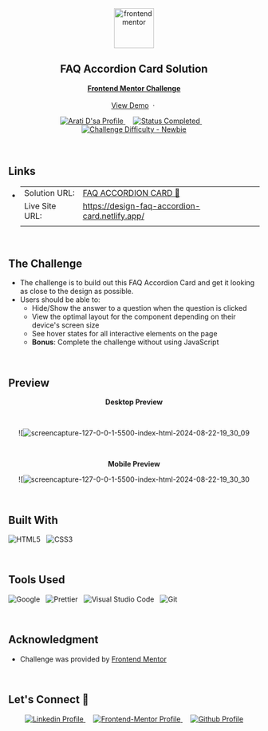 <div align="center">

  <img src="https://www.frontendmentor.io/static/images/logo-mobile.svg" alt="frontendmentor" width="80">

  <h2 align="center">FAQ Accordion Card Solution</h2>
  <p align="center">
    <a href="https://www.frontendmentor.io/challenges/faq-accordion-card-XlyjD0Oam"><strong>Frontend Mentor Challenge</strong></a>
    <br />
    <br />
    <a href="https://design-faq-accordion-card.netlify.app/">View Demo</a>
    &nbsp;·&nbsp;
  </p>
</div>

<!-- Badges -->
<div align="center">
  <!-- Profiles -->
  <a href="https://www.frontendmentor.io/profile/aratidsa">
    <img src="https://img.shields.io/badge/Profile-aratidsa-fefefe?style=for-the-badge&logo=frontendmentor" alt="Arati D'sa Profile">
  </a> &nbsp;&nbsp;&nbsp;

  <!-- Status -->
  <a href="#">
    <img src="https://img.shields.io/badge/Status-Completed-00CE80?style=for-the-badge" alt="Status Completed">
  </a> &nbsp;&nbsp;&nbsp;

  <!-- Difficulty -->
  <a href="https://www.frontendmentor.io/challenges?difficulties=1"  >
    <img src="https://img.shields.io/badge/Difficulty-Newbie-61BECD?style=for-the-badge&logo=frontendmentor" alt="Challenge Difficulty - Newbie">
  </a>

</div>
<br />
<br />

## **Links**

- |||
  | :----- | :----- |
  | Solution URL: | [FAQ ACCORDION CARD 🎯](https://github.com/aratidsa/FAQ-Accordion-Card) |
  | Live Site URL: | https://design-faq-accordion-card.netlify.app/ |
  |||

<br>

## The Challenge

- The challenge is to build out this FAQ Accordion Card and get it looking as close to the design as possible.
- Users should be able to:
    - Hide/Show the answer to a question when the question is clicked
    - View the optimal layout for the component depending on their device's screen size
    - See hover states for all interactive elements on the page
    - **Bonus**: Complete the challenge without using JavaScript

<br>

## **Preview**

<div align='center'>
  <p><b>Desktop Preview</b></p>
  <br>
 
   ![![screencapture-127-0-0-1-5500-index-html-2024-08-22-19_30_09](https://github.com/user-attachments/assets/d14109ec-8ac9-4e8f-845b-37bc86be92c2)

  <br>
  <p><b>Mobile Preview</b></p>
  
![![screencapture-127-0-0-1-5500-index-html-2024-08-22-19_30_30](https://github.com/user-attachments/assets/8503be53-0f93-4c38-90de-04e98fcdd340)

<br>
</div>

## **Built With**

 ![HTML5](https://img.shields.io/badge/html5-%23E34F26.svg?style=for-the-badge&logo=html5&logoColor=white) &nbsp; ![CSS3](https://img.shields.io/badge/css3-%231572B6.svg?style=for-the-badge&logo=css3&logoColor=white) &nbsp;


<br>

## **Tools Used**

![Google](https://img.shields.io/badge/google-DA4437?style=for-the-badge&logo=google&logoColor=white) &nbsp;  ![Prettier](https://img.shields.io/badge/prettier-1A2C34?style=for-the-badge&logo=prettier&logoColor=F7BA3E) &nbsp; ![Visual Studio Code](https://img.shields.io/badge/VS%20Code-0078d7.svg?style=for-the-badge&logo=visual-studio-code&logoColor=white) &nbsp; ![Git](https://img.shields.io/badge/Git-F05032?style=for-the-badge&logo=git&logoColor=white)

<br>

## **Acknowledgment**

- Challenge was provided by [Frontend Mentor](https://www.frontendmentor.io)

<br>

## **Let's Connect 👋**

<div align=center>
   <a href="https://www.linkedin.com/in/arati-dsa-313626136" >
    <img src="https://img.shields.io/badge/linkedin%20Profile-%2300acee.svg?color=405DE6&style=for-the-badge&logo=linkedin&logoColor=white" alt="Linkedin Profile">
  </a>&nbsp;&nbsp;&nbsp;
  
  <a href="https://www.frontendmentor.io/profile/aratidsa" >
    <img src="https://img.shields.io/badge/FEM%20Profile-f8f9f8?style=for-the-badge&logo=Frontend-Mentor&logoColor=black" alt="Frontend-Mentor Profile">
  </a> &nbsp;&nbsp;&nbsp;

  <a href="https://github.com/aratidsa" >
    <img src="https://img.shields.io/badge/Github%20Profile-131313?style=for-the-badge&logo=github&logoColor=white" alt="Github Profile">
  </a>

</div>

<br>

